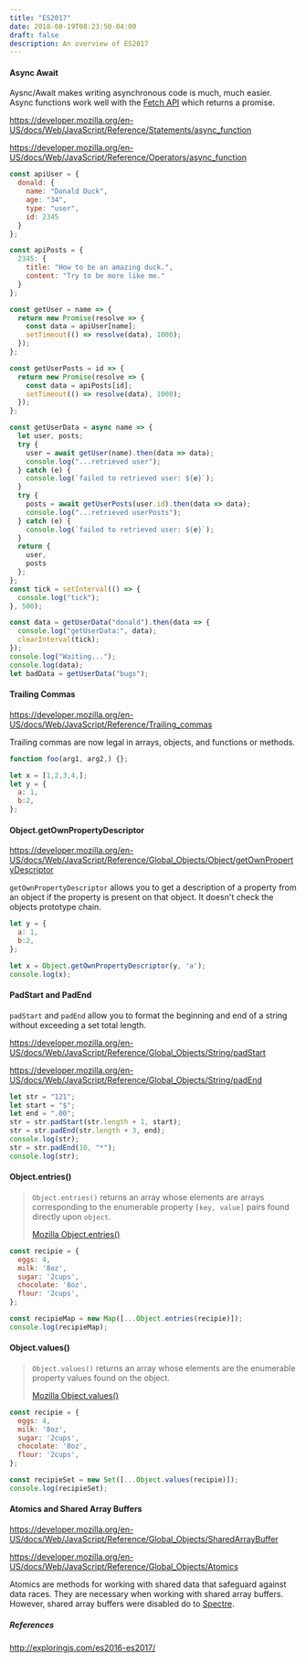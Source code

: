 ```yaml
---
title: "ES2017"
date: 2018-08-19T08:23:50-04:00
draft: false
description: An overview of ES2017
---
```




#### Async Await

Aysnc/Await makes writing asynchronous code is much, much easier. Async functions work well with the [Fetch API](https://developer.mozilla.org/en-US/docs/Web/API/Fetch_API) which returns a promise. 

https://developer.mozilla.org/en-US/docs/Web/JavaScript/Reference/Statements/async_function

https://developer.mozilla.org/en-US/docs/Web/JavaScript/Reference/Operators/async_function

```js
const apiUser = {
  donald: {
    name: "Donald Duck",
    age: "34",
    type: "user",
    id: 2345
  }
};

const apiPosts = {
  2345: {
    title: "How to be an amazing duck.",
    content: "Try to be more like me."
  }
};

const getUser = name => {
  return new Promise(resolve => {
    const data = apiUser[name];
    setTimeout(() => resolve(data), 1000);
  });
};

const getUserPosts = id => {
  return new Promise(resolve => {
    const data = apiPosts[id];
    setTimeout(() => resolve(data), 1000);
  });
};

const getUserData = async name => {
  let user, posts;
  try {
    user = await getUser(name).then(data => data);
    console.log("...retrieved user");
  } catch (e) {
    console.log(`failed to retrieved user: ${e}`);
  }
  try {
    posts = await getUserPosts(user.id).then(data => data);
    console.log("...retrieved userPosts");
  } catch (e) {
    console.log(`failed to retrieved user: ${e}`);
  }
  return {
    user,
    posts
  };
};
const tick = setInterval(() => {
  console.log("tick");
}, 500);

const data = getUserData("donald").then(data => {
  console.log("getUserData:", data);
  clearInterval(tick);
});
console.log("Waiting...");
console.log(data);
let badData = getUserData("bugs");
```



#### Trailing Commas 

https://developer.mozilla.org/en-US/docs/Web/JavaScript/Reference/Trailing_commas

Trailing commas are now legal in arrays, objects, and functions or methods. 

```js
function foo(arg1, arg2,) {};

let x = [1,2,3,4,];
let y = {
  a: 1,
  b:2,
};
```



#### Object.getOwnPropertyDescriptor

https://developer.mozilla.org/en-US/docs/Web/JavaScript/Reference/Global_Objects/Object/getOwnPropertyDescriptor

`getOwnPropertyDescriptor` allows you to get a description of a property from an object if the property is present on that object. It doesn't check the objects prototype chain. 

```js
let y = {
  a: 1,
  b:2,
};

let x = Object.getOwnPropertyDescriptor(y, 'a');
console.log(x);
```



#### PadStart and PadEnd

`padStart` and `padEnd` allow you to format the beginning and end of a string without exceeding a set total length. 

https://developer.mozilla.org/en-US/docs/Web/JavaScript/Reference/Global_Objects/String/padStart

https://developer.mozilla.org/en-US/docs/Web/JavaScript/Reference/Global_Objects/String/padEnd

```js
let str = "121";
let start = "$";
let end = ".00";
str = str.padStart(str.length + 1, start);
str = str.padEnd(str.length + 3, end);
console.log(str);
str = str.padEnd(10, "*");
console.log(str);
```



#### Object.entries()

> `Object.entries()` returns an array whose elements are arrays corresponding to the enumerable property `[key, value]` pairs found directly upon `object`.
>
> [Mozilla Object.entries()](https://developer.mozilla.org/en-US/docs/Web/JavaScript/Reference/Global_Objects/Object/entries)

```js
const recipie = {
  eggs: 4, 
  milk: '8oz',
  sugar: '2cups',
  chocolate: '8oz',
  flour: '2cups',
};

const recipieMap = new Map([...Object.entries(recipie)]);
console.log(recipieMap);
```



#### Object.values()

> `Object.values()` returns an array whose elements are the enumerable property values found on the object.
>
> [Mozilla Object.values()](https://developer.mozilla.org/en-US/docs/Web/JavaScript/Reference/Global_Objects/Object/values)

```js
const recipie = {
  eggs: 4, 
  milk: '8oz',
  sugar: '2cups',
  chocolate: '8oz',
  flour: '2cups',
};

const recipieSet = new Set([...Object.values(recipie)]);
console.log(recipieSet);
```



#### Atomics and Shared Array Buffers

https://developer.mozilla.org/en-US/docs/Web/JavaScript/Reference/Global_Objects/SharedArrayBuffer

https://developer.mozilla.org/en-US/docs/Web/JavaScript/Reference/Global_Objects/Atomics

Atomics are methods for working with shared data that safeguard against data races. They are necessary when working with shared array buffers. However, shared array buffers were disabled do to [Spectre](https://meltdownattack.com/). 



##### References 

http://exploringjs.com/es2016-es2017/